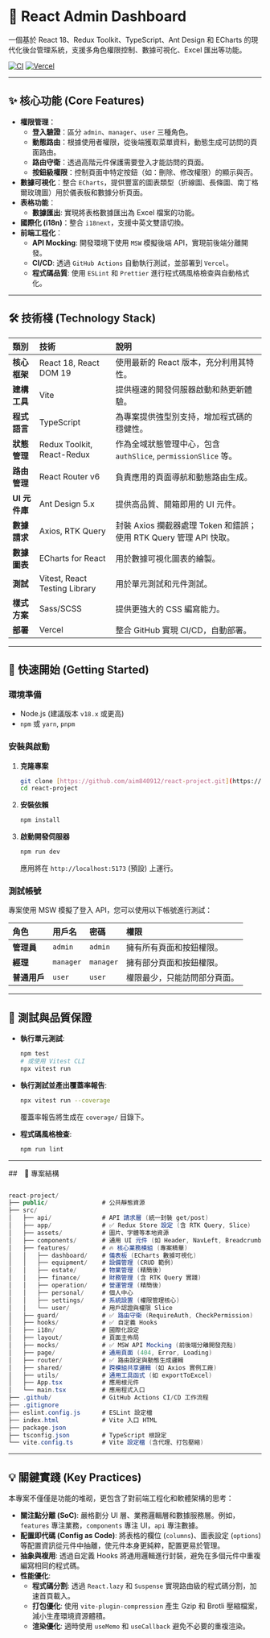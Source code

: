 # 🧩 React Admin Dashboard

一個基於 React 18、Redux Toolkit、TypeScript、Ant Design 和 ECharts 的現代化後台管理系統，支援多角色權限控制、數據可視化、Excel 匯出等功能。

[![CI](https://github.com/aim840912/react-project/actions/workflows/test.yml/badge.svg)](https://github.com/aim840912/react-project/actions/workflows/test.yml)
[![Vercel](https://vercelbadge.vercel.app/api/aim840912/react-project)](https://react-project-git-main-tienchihchengs-projects.vercel.app/login)

---

## ✨ 核心功能 (Core Features)

* **權限管理**：
    * **登入驗證**：區分 `admin`、`manager`、`user` 三種角色。
    * **動態路由**：根據使用者權限，從後端獲取菜單資料，動態生成可訪問的頁面路由。
    * **路由守衛**：透過高階元件保護需要登入才能訪問的頁面。
    * **按鈕級權限**：控制頁面中特定按鈕（如：刪除、修改權限）的顯示與否。
* **數據可視化**：整合 `ECharts`，提供豐富的圖表類型（折線圖、長條圖、南丁格爾玫瑰圖）用於儀表板和數據分析頁面。
* **表格功能**：
    * **數據匯出**: 實現將表格數據匯出為 Excel 檔案的功能。
* **國際化 (i18n)**：整合 `i18next`，支援中英文雙語切換。
* **前端工程化**：
    * **API Mocking**: 開發環境下使用 `MSW` 模擬後端 API，實現前後端分離開發。
    * **CI/CD**: 透過 `GitHub Actions` 自動執行測試，並部署到 `Vercel`。
    * **程式碼品質**: 使用 `ESLint` 和 `Prettier` 進行程式碼風格檢查與自動格式化。

---

## 🛠️ 技術棧 (Technology Stack)

| 類別          | 技術                          | 說明                                                               |
| :------------ | :---------------------------- | :----------------------------------------------------------------- |
| **核心框架**  | React 18, React DOM 19        | 使用最新的 React 版本，充分利用其特性。                            |
| **建構工具**  | Vite                          | 提供極速的開發伺服器啟動和熱更新體驗。                             |
| **程式語言**  | TypeScript                    | 為專案提供強型別支持，增加程式碼的穩健性。                         |
| **狀態管理**  | Redux Toolkit, React-Redux    | 作為全域狀態管理中心，包含 `authSlice`, `permissionSlice` 等。     |
| **路由管理**  | React Router v6               | 負責應用的頁面導航和動態路由生成。                                 |
| **UI 元件庫** | Ant Design 5.x                | 提供高品質、開箱即用的 UI 元件。                                   |
| **數據請求**  | Axios, RTK Query              | 封裝 Axios 攔截器處理 Token 和錯誤；使用 RTK Query 管理 API 快取。 |
| **數據圖表**  | ECharts for React             | 用於數據可視化圖表的繪製。                                         |
| **測試**      | Vitest, React Testing Library | 用於單元測試和元件測試。                                           |
| **樣式方案**  | Sass/SCSS                     | 提供更強大的 CSS 編寫能力。                                        |
| **部署**      | Vercel                        | 整合 GitHub 實現 CI/CD，自動部署。                                 |

---

## 🚀 快速開始 (Getting Started)

### 環境準備

* Node.js (建議版本 `v18.x` 或更高)
* `npm` 或 `yarn`, `pnpm`

### 安裝與啟動

1.  **克隆專案**
    ```bash
    git clone [https://github.com/aim840912/react-project.git](https://github.com/aim840912/react-project.git)
    cd react-project
    ```

2.  **安裝依賴**
    ```bash
    npm install
    ```

3.  **啟動開發伺服器**
    ```bash
    npm run dev
    ```
    應用將在 `http://localhost:5173` (預設) 上運行。

### 測試帳號

專案使用 MSW 模擬了登入 API，您可以使用以下帳號進行測試：

| 角色         | 用戶名    | 密碼      | 權限                         |
| :----------- | :-------- | :-------- | :--------------------------- |
| **管理員**   | `admin`   | `admin`   | 擁有所有頁面和按鈕權限。     |
| **經理**     | `manager` | `manager` | 擁有部分頁面和按鈕權限。     |
| **普通用戶** | `user`    | `user`    | 權限最少，只能訪問部分頁面。 |

---

## 🧪 測試與品質保證

* **執行單元測試**:
    ```bash
    npm test
    # 或使用 Vitest CLI
    npx vitest run
    ```

* **執行測試並產出覆蓋率報告**:
    ```bash
    npx vitest run --coverage
    ```
    覆蓋率報告將生成在 `coverage/` 目錄下。

* **程式碼風格檢查**:
    ```bash
    npm run lint
    ```

---

##　📁 專案結構

```csharp

react-project/
├── public/               # 公共靜態資源
├── src/
│   ├── api/              # API 請求層 (統一封裝 get/post)
│   ├── app/              # ✅ Redux Store 設定 (含 RTK Query, Slice)
│   ├── assets/           # 圖片、字體等本地資源
│   ├── components/       # 通用 UI 元件 (如 Header, NavLeft, Breadcrumb)
│   ├── features/         # 🔥 核心業務模組 (專案精華)
│   │   ├── dashboard/    # 儀表板 (ECharts 數據可視化)
│   │   ├── equipment/    # 設備管理 (CRUD 範例)
│   │   ├── estate/       # 物業管理 (精簡後)
│   │   ├── finance/      # 財務管理 (含 RTK Query 實踐)
│   │   ├── operation/    # 營運管理 (精簡後)
│   │   ├── personal/     # 個人中心
│   │   ├── settings/     # 系統設置 (權限管理核心)
│   │   └── user/         # 用戶認證與權限 Slice
│   ├── guard/            # ✅ 路由守衛 (RequireAuth, CheckPermission)
│   ├── hooks/            # ✅ 自定義 Hooks
│   ├── i18n/             # 國際化設定
│   ├── layout/           # 頁面主佈局
│   ├── mocks/            # ✅ MSW API Mocking (前後端分離開發亮點)
│   ├── page/             # 通用頁面 (404, Error, Loading)
│   ├── router/           # ✅ 路由設定與動態生成邏輯
│   ├── shared/           # 跨模組共享邏輯 (如 Axios 實例工廠)
│   ├── utils/            # 通用工具函式 (如 exportToExcel)
│   ├── App.tsx           # 應用根元件
│   └── main.tsx          # 應用程式入口
├── .github/              # GitHub Actions CI/CD 工作流程
├── .gitignore
├── eslint.config.js      # ESLint 設定檔
├── index.html            # Vite 入口 HTML
├── package.json
├── tsconfig.json         # TypeScript 根設定
└── vite.config.ts        # Vite 設定檔 (含代理、打包壓縮)

```
---

## 💡 關鍵實踐 (Key Practices)

本專案不僅僅是功能的堆砌，更包含了對前端工程化和軟體架構的思考：

* **關注點分離 (SoC)**: 嚴格劃分 UI 層、業務邏輯層和數據服務層。例如，`features` 專注業務，`components` 專注 UI，`api` 專注數據。
* **配置即代碼 (Config as Code)**: 將表格的欄位 (`columns`)、圖表設定 (`options`) 等配置資訊從元件中抽離，使元件本身更純粹，配置更易於管理。
* **抽象與複用**: 透過自定義 Hooks 將通用邏輯進行封裝，避免在多個元件中重複編寫相同的程式碼。
* **性能優化**:
    * **程式碼分割**: 透過 `React.lazy` 和 `Suspense` 實現路由級的程式碼分割，加速首頁載入。
    * **打包優化**: 使用 `vite-plugin-compression` 產生 Gzip 和 Brotli 壓縮檔案，減小生產環境資源體積。
    * **渲染優化**: 適時使用 `useMemo` 和 `useCallback` 避免不必要的重複渲染。
